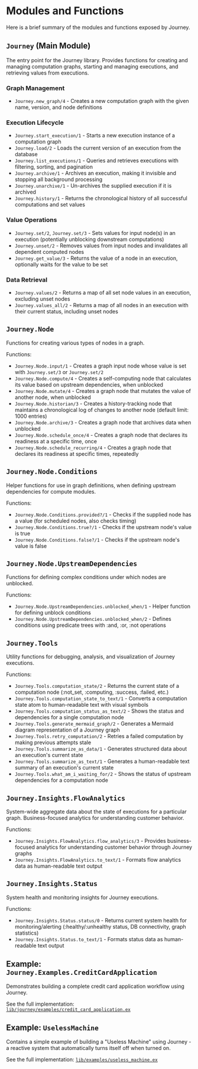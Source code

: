# Modules and Functions

Here is a brief summary of the modules and functions exposed by Journey. 

## `Journey` (Main Module)
The entry point for the Journey library. Provides functions for creating and managing computation graphs, starting and managing executions, and retrieving values from executions.

### Graph Management
- `Journey.new_graph/4` - Creates a new computation graph with the given name, version, and node definitions

### Execution Lifecycle
- `Journey.start_execution/1` - Starts a new execution instance of a computation graph
- `Journey.load/2` - Loads the current version of an execution from the database
- `Journey.list_executions/1` - Queries and retrieves executions with filtering, sorting, and pagination
- `Journey.archive/1` - Archives an execution, making it invisible and stopping all background processing
- `Journey.unarchive/1` - Un-archives the supplied execution if it is archived
- `Journey.history/1` - Returns the chronological history of all successful computations and set values

### Value Operations
- `Journey.set/2`, `Journey.set/3` - Sets values for input node(s) in an execution (potentially unblocking downstream computations)
- `Journey.unset/2` - Removes values from input nodes and invalidates all dependent computed nodes
- `Journey.get_value/3` - Returns the value of a node in an execution, optionally waits for the value to be set

### Data Retrieval
- `Journey.values/2` - Returns a map of all set node values in an execution, excluding unset nodes
- `Journey.values_all/2` - Returns a map of all nodes in an execution with their current status, including unset nodes

## `Journey.Node`
Functions for creating various types of nodes in a graph.

Functions:
- `Journey.Node.input/1` - Creates a graph input node whose value is set with `Journey.set/3` or `Journey.set/2`
- `Journey.Node.compute/4` - Creates a self-computing node that calculates its value based on upstream dependencies, when unblocked
- `Journey.Node.mutate/4` - Creates a graph node that mutates the value of another node, when unblocked
- `Journey.Node.historian/3` - Creates a history-tracking node that maintains a chronological log of changes to another node (default limit: 1000 entries)
- `Journey.Node.archive/3` - Creates a graph node that archives data when unblocked
- `Journey.Node.schedule_once/4` - Creates a graph node that declares its readiness at a specific time, once
- `Journey.Node.schedule_recurring/4` - Creates a graph node that declares its readiness at specific times, repeatedly

## `Journey.Node.Conditions`
Helper functions for use in graph definitions, when defining upstream dependencies for compute modules.

Functions:
- `Journey.Node.Conditions.provided?/1` - Checks if the supplied node has a value (for scheduled nodes, also checks timing)
- `Journey.Node.Conditions.true?/1` - Checks if the upstream node's value is true
- `Journey.Node.Conditions.false?/1` - Checks if the upstream node's value is false

## `Journey.Node.UpstreamDependencies`
Functions for defining complex conditions under which nodes are unblocked.

Functions:
- `Journey.Node.UpstreamDependencies.unblocked_when/1` - Helper function for defining unblock conditions
- `Journey.Node.UpstreamDependencies.unblocked_when/2` - Defines conditions using predicate trees with :and, :or, :not operations

## `Journey.Tools`
Utility functions for debugging, analysis, and visualization of Journey executions.

Functions:
- `Journey.Tools.computation_state/2` - Returns the current state of a computation node (:not_set, :computing, :success, :failed, etc.)
- `Journey.Tools.computation_state_to_text/1` - Converts a computation state atom to human-readable text with visual symbols
- `Journey.Tools.computation_status_as_text/2` - Shows the status and dependencies for a single computation node
- `Journey.Tools.generate_mermaid_graph/2` - Generates a Mermaid diagram representation of a Journey graph
- `Journey.Tools.retry_computation/2` - Retries a failed computation by making previous attempts stale
- `Journey.Tools.summarize_as_data/1` - Generates structured data about an execution's current state
- `Journey.Tools.summarize_as_text/1` - Generates a human-readable text summary of an execution's current state
- `Journey.Tools.what_am_i_waiting_for/2` - Shows the status of upstream dependencies for a computation node

## `Journey.Insights.FlowAnalytics`
System-wide aggregate data about the state of executions for a particular graph. Business-focused analytics for understanding customer behavior.

Functions:
- `Journey.Insights.FlowAnalytics.flow_analytics/3` - Provides business-focused analytics for understanding customer behavior through Journey graphs
- `Journey.Insights.FlowAnalytics.to_text/1` - Formats flow analytics data as human-readable text output

## `Journey.Insights.Status`
System health and monitoring insights for Journey executions.

Functions:
- `Journey.Insights.Status.status/0` - Returns current system health for monitoring/alerting (:healthy/:unhealthy status, DB connectivity, graph statistics)
- `Journey.Insights.Status.to_text/1` - Formats status data as human-readable text output


## Example: `Journey.Examples.CreditCardApplication`
Demonstrates building a complete credit card application workflow using Journey.

See the full implementation: [`lib/journey/examples/credit_card_application.ex`](https://github.com/markmark206/journey/blob/main/lib/journey/examples/credit_card_application.ex)

## Example: `UselessMachine`
Contains a simple example of building a "Useless Machine" using Journey - a reactive system that automatically turns itself off when turned on.

See the full implementation: [`lib/examples/useless_machine.ex`](https://github.com/markmark206/journey/blob/main/lib/examples/useless_machine.ex)

